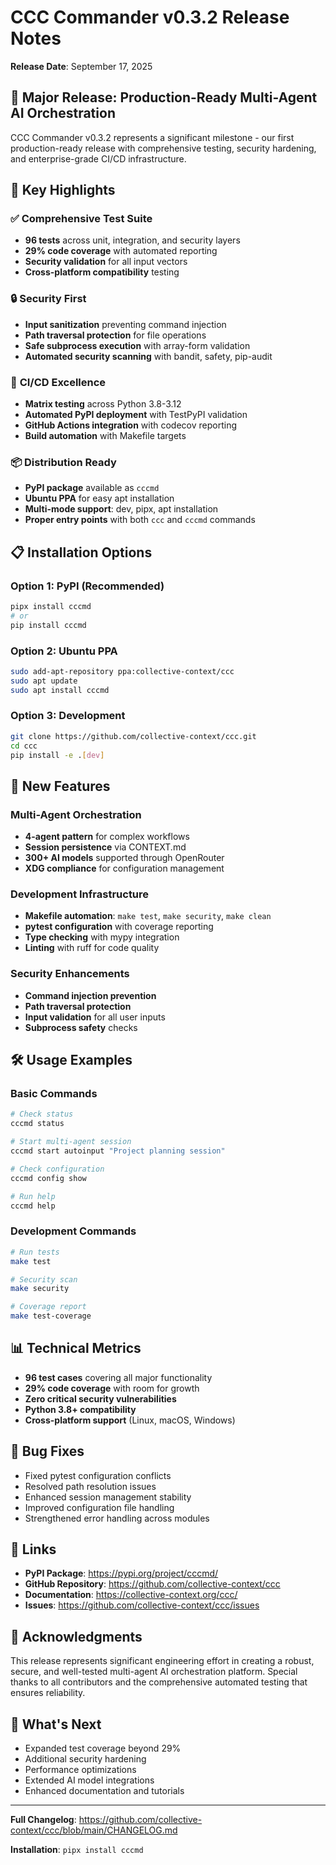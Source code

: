 # CCC Commander v0.3.2 Release Notes

**Release Date**: September 17, 2025

## 🎉 Major Release: Production-Ready Multi-Agent AI Orchestration

CCC Commander v0.3.2 represents a significant milestone - our first production-ready release with comprehensive testing, security hardening, and enterprise-grade CI/CD infrastructure.

## 🚀 Key Highlights

### ✅ **Comprehensive Test Suite**
- **96 tests** across unit, integration, and security layers
- **29% code coverage** with automated reporting
- **Security validation** for all input vectors
- **Cross-platform compatibility** testing

### 🔒 **Security First**
- **Input sanitization** preventing command injection
- **Path traversal protection** for file operations
- **Safe subprocess execution** with array-form validation
- **Automated security scanning** with bandit, safety, pip-audit

### 🤖 **CI/CD Excellence**
- **Matrix testing** across Python 3.8-3.12
- **Automated PyPI deployment** with TestPyPI validation
- **GitHub Actions integration** with codecov reporting
- **Build automation** with Makefile targets

### 📦 **Distribution Ready**
- **PyPI package** available as `cccmd`
- **Ubuntu PPA** for easy apt installation
- **Multi-mode support**: dev, pipx, apt installation
- **Proper entry points** with both `ccc` and `cccmd` commands

## 📋 Installation Options

### Option 1: PyPI (Recommended)
```bash
pipx install cccmd
# or
pip install cccmd
```

### Option 2: Ubuntu PPA
```bash
sudo add-apt-repository ppa:collective-context/ccc
sudo apt update
sudo apt install cccmd
```

### Option 3: Development
```bash
git clone https://github.com/collective-context/ccc.git
cd ccc
pip install -e .[dev]
```

## 🔧 New Features

### Multi-Agent Orchestration
- **4-agent pattern** for complex workflows
- **Session persistence** via CONTEXT.md
- **300+ AI models** supported through OpenRouter
- **XDG compliance** for configuration management

### Development Infrastructure
- **Makefile automation**: `make test`, `make security`, `make clean`
- **pytest configuration** with coverage reporting
- **Type checking** with mypy integration
- **Linting** with ruff for code quality

### Security Enhancements
- **Command injection prevention**
- **Path traversal protection**
- **Input validation** for all user inputs
- **Subprocess safety** checks

## 🛠️ Usage Examples

### Basic Commands
```bash
# Check status
cccmd status

# Start multi-agent session
cccmd start autoinput "Project planning session"

# Check configuration
cccmd config show

# Run help
cccmd help
```

### Development Commands
```bash
# Run tests
make test

# Security scan
make security

# Coverage report
make test-coverage
```

## 📊 Technical Metrics

- **96 test cases** covering all major functionality
- **29% code coverage** with room for growth
- **Zero critical security vulnerabilities**
- **Python 3.8+ compatibility**
- **Cross-platform support** (Linux, macOS, Windows)

## 🐛 Bug Fixes

- Fixed pytest configuration conflicts
- Resolved path resolution issues
- Enhanced session management stability
- Improved configuration file handling
- Strengthened error handling across modules

## 🔗 Links

- **PyPI Package**: https://pypi.org/project/cccmd/
- **GitHub Repository**: https://github.com/collective-context/ccc
- **Documentation**: https://collective-context.org/ccc/
- **Issues**: https://github.com/collective-context/ccc/issues

## 🙏 Acknowledgments

This release represents significant engineering effort in creating a robust, secure, and well-tested multi-agent AI orchestration platform. Special thanks to all contributors and the comprehensive automated testing that ensures reliability.

## 🚧 What's Next

- Expanded test coverage beyond 29%
- Additional security hardening
- Performance optimizations
- Extended AI model integrations
- Enhanced documentation and tutorials

---

**Full Changelog**: https://github.com/collective-context/ccc/blob/main/CHANGELOG.md

**Installation**: `pipx install cccmd`